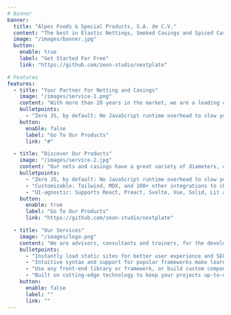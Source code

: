 ```yaml
---
# Banner
banner:
  title: "Alpes Foods & Special Products, S.A. de C.V."
  content: "The best in Elastic Nettings, Smoked Casings and Spiced Casings"
  image: "/images/banner.jpg"
  button:
    enable: true
    label: "Get Started For Free"
    link: "https://github.com/zeon-studio/nextplate"

# Features
features:
  - title: "Your Partner For Netting and Casings"
    image: "/images/service-1.png"
    content: "With more than 20 years in the market, we are a leading company in sales of smoked nettings, spiced nettings, flavored nettings and elastic nettings for the production of sausages, hams and cheeses."
    bulletpoints:
      - "Zero JS, by default: No JavaScript runtime overhead to slow you down."
    button:
      enable: false
      label: "Go To Our Products"
      link: "#"

  - title: "Discover Our Products"
    image: "/images/service-2.jpg"
    content: "Our nets and casings have a great variety of diameters, circumferences, designs, flavors, smoke and spices to improve the final presentation of your products."
    bulletpoints:
      - "Zero JS, by default: No JavaScript runtime overhead to slow you down."
      - "Customizable: Tailwind, MDX, and 100+ other integrations to choose from."
      - "UI-agnostic: Supports React, Preact, Svelte, Vue, Solid, Lit and more."
    button:
      enable: true
      label: "Go To Our Products"
      link: "https://github.com/zeon-studio/nextplate"

  - title: "Our Services"
    image: "/images/logo.png"
    content: "We are advisors, consultants and trainers, for the development of new products, in the meat industry."
    bulletpoints:
      - "Instantly load static sites for better user experience and SEO."
      - "Intuitive syntax and support for popular frameworks make learning and using Next a breeze."
      - "Use any front-end library or framework, or build custom components, for any project size."
      - "Built on cutting-edge technology to keep your projects up-to-date with the latest web standards."
    button:
      enable: false
      label: ""
      link: ""
---
```

